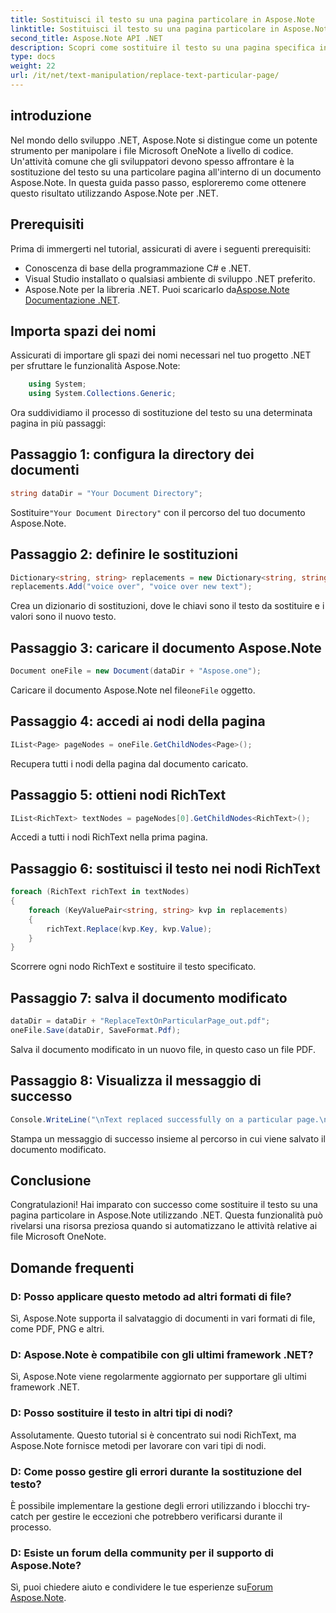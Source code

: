 ```yaml
---
title: Sostituisci il testo su una pagina particolare in Aspose.Note
linktitle: Sostituisci il testo su una pagina particolare in Aspose.Note
second_title: Aspose.Note API .NET
description: Scopri come sostituire il testo su una pagina specifica in Aspose.Note utilizzando .NET. Segui la nostra guida passo passo per una manipolazione efficiente del testo.
type: docs
weight: 22
url: /it/net/text-manipulation/replace-text-particular-page/
---
```

## introduzione
Nel mondo dello sviluppo .NET, Aspose.Note si distingue come un potente strumento per manipolare i file Microsoft OneNote a livello di codice. Un'attività comune che gli sviluppatori devono spesso affrontare è la sostituzione del testo su una particolare pagina all'interno di un documento Aspose.Note. In questa guida passo passo, esploreremo come ottenere questo risultato utilizzando Aspose.Note per .NET.
## Prerequisiti
Prima di immergerti nel tutorial, assicurati di avere i seguenti prerequisiti:
- Conoscenza di base della programmazione C# e .NET.
- Visual Studio installato o qualsiasi ambiente di sviluppo .NET preferito.
-  Aspose.Note per la libreria .NET. Puoi scaricarlo da[Aspose.Note Documentazione .NET](https://reference.aspose.com/note/net/).
## Importa spazi dei nomi
Assicurati di importare gli spazi dei nomi necessari nel tuo progetto .NET per sfruttare le funzionalità Aspose.Note:
```csharp
    using System;
    using System.Collections.Generic;
```
Ora suddividiamo il processo di sostituzione del testo su una determinata pagina in più passaggi:
## Passaggio 1: configura la directory dei documenti
```csharp
string dataDir = "Your Document Directory";
```
 Sostituire`"Your Document Directory"` con il percorso del tuo documento Aspose.Note.
## Passaggio 2: definire le sostituzioni
```csharp
Dictionary<string, string> replacements = new Dictionary<string, string>();
replacements.Add("voice over", "voice over new text");
```
Crea un dizionario di sostituzioni, dove le chiavi sono il testo da sostituire e i valori sono il nuovo testo.
## Passaggio 3: caricare il documento Aspose.Note
```csharp
Document oneFile = new Document(dataDir + "Aspose.one");
```
 Caricare il documento Aspose.Note nel file`oneFile` oggetto.
## Passaggio 4: accedi ai nodi della pagina
```csharp
IList<Page> pageNodes = oneFile.GetChildNodes<Page>();
```
Recupera tutti i nodi della pagina dal documento caricato.
## Passaggio 5: ottieni nodi RichText
```csharp
IList<RichText> textNodes = pageNodes[0].GetChildNodes<RichText>();
```
Accedi a tutti i nodi RichText nella prima pagina.
## Passaggio 6: sostituisci il testo nei nodi RichText
```csharp
foreach (RichText richText in textNodes)
{
    foreach (KeyValuePair<string, string> kvp in replacements)
    {
        richText.Replace(kvp.Key, kvp.Value);
    }
}
```
Scorrere ogni nodo RichText e sostituire il testo specificato.
## Passaggio 7: salva il documento modificato
```csharp
dataDir = dataDir + "ReplaceTextOnParticularPage_out.pdf";
oneFile.Save(dataDir, SaveFormat.Pdf);
```
Salva il documento modificato in un nuovo file, in questo caso un file PDF.
## Passaggio 8: Visualizza il messaggio di successo
```csharp
Console.WriteLine("\nText replaced successfully on a particular page.\nFile saved at " + dataDir);
```
Stampa un messaggio di successo insieme al percorso in cui viene salvato il documento modificato.
## Conclusione
Congratulazioni! Hai imparato con successo come sostituire il testo su una pagina particolare in Aspose.Note utilizzando .NET. Questa funzionalità può rivelarsi una risorsa preziosa quando si automatizzano le attività relative ai file Microsoft OneNote.
## Domande frequenti
### D: Posso applicare questo metodo ad altri formati di file?
Sì, Aspose.Note supporta il salvataggio di documenti in vari formati di file, come PDF, PNG e altri.
### D: Aspose.Note è compatibile con gli ultimi framework .NET?
Sì, Aspose.Note viene regolarmente aggiornato per supportare gli ultimi framework .NET.
### D: Posso sostituire il testo in altri tipi di nodi?
Assolutamente. Questo tutorial si è concentrato sui nodi RichText, ma Aspose.Note fornisce metodi per lavorare con vari tipi di nodi.
### D: Come posso gestire gli errori durante la sostituzione del testo?
È possibile implementare la gestione degli errori utilizzando i blocchi try-catch per gestire le eccezioni che potrebbero verificarsi durante il processo.
### D: Esiste un forum della community per il supporto di Aspose.Note?
 Sì, puoi chiedere aiuto e condividere le tue esperienze su[Forum Aspose.Note](https://forum.aspose.com/c/note/28).